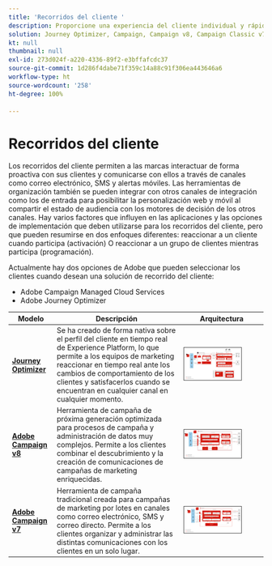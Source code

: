 ```yaml
---
title: 'Recorridos del cliente '
description: Proporcione una experiencia del cliente individual y rápida en diversas pantallas.
solution: Journey Optimizer, Campaign, Campaign v8, Campaign Classic v7, Campaign Standard, Experience Platform
kt: null
thumbnail: null
exl-id: 273d024f-a220-4336-89f2-e3bffafcdc37
source-git-commit: 1d286f4dabe71f359c14a88c91f306ea443646a6
workflow-type: ht
source-wordcount: '258'
ht-degree: 100%

---
```


# Recorridos del cliente

Los recorridos del cliente permiten a las marcas interactuar de forma proactiva con sus clientes y comunicarse con ellos a través de canales como correo electrónico, SMS y alertas móviles. Las herramientas de organización también se pueden integrar con otros canales de integración como los de entrada para posibilitar la personalización web y móvil al compartir el estado de audiencia con los motores de decisión de los otros canales. Hay varios factores que influyen en las aplicaciones y las opciones de implementación que deben utilizarse para los recorridos del cliente, pero que pueden resumirse en dos enfoques diferentes: reaccionar a un cliente cuando participa (activación) O reaccionar a un grupo de clientes mientras participa (programación).

Actualmente hay dos opciones de Adobe que pueden seleccionar los clientes cuando desean una solución de recorrido del cliente:

<ul><li>Adobe Campaign Managed Cloud Services</li><li>Adobe Journey Optimizer</li></ul>

| Modelo | Descripción | Arquitectura |
|---|---|---|
| **[Journey Optimizer](journey-optimizer.md)** | Se ha creado de forma nativa sobre el perfil del cliente en tiempo real de Experience Platform, lo que permite a los equipos de marketing reaccionar en tiempo real ante los cambios de comportamiento de los clientes y satisfacerlos cuando se encuentran en cualquier canal en cualquier momento. | <img src="assets/ajo-architecture.svg" alt="Arquitectura de referencia para el modelo de Journey Optimizer" style="width:75%; border:1px solid #4a4a4a" /> |
| **[Adobe Campaign v8](campaign-v8.md)** | Herramienta de campaña de próxima generación optimizada para procesos de campaña y administración de datos muy complejos. Permite a los clientes combinar el descubrimiento y la creación de comunicaciones de campañas de marketing enriquecidas. | <img src="assets/campaign-v8-architecture.svg" alt="Arquitectura de referencia para el modelo de Campaign v8" style="width:75%; border:1px solid #4a4a4a" /> |
| **[Adobe Campaign v7](campaign-v7.md)** | Herramienta de campaña tradicional creada para campañas de marketing por lotes en canales como correo electrónico, SMS y correo directo. Permite a los clientes organizar y administrar las distintas comunicaciones con los clientes en un solo lugar. | <img src="assets/campaign-v7-architecture.svg" alt="Arquitectura de referencia para el modelo de Campaign v7" style="width:75%; border:1px solid #4a4a4a" /> |
